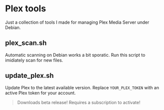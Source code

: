 # Plex tools
Just a collection of tools I made for managing Plex Media Server under Debian.

## plex_scan.sh
Automatic scanning on Debian works a bit sporatic. Run this script to imidiately scan for new files.

## update_plex.sh
Update Plex to the latest available version. Replace `YOUR_PLEX_TOKEN` with an active Plex token for your account.
> Downloads beta release! Requires a subscription to activate!
